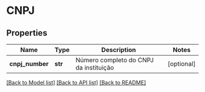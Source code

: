 # CNPJ

## Properties
Name | Type | Description | Notes
------------ | ------------- | ------------- | -------------
**cnpj_number** | **str** | Número completo do CNPJ da instituição | [optional] 

[[Back to Model list]](../README.md#documentation-for-models) [[Back to API list]](../README.md#documentation-for-api-endpoints) [[Back to README]](../README.md)

